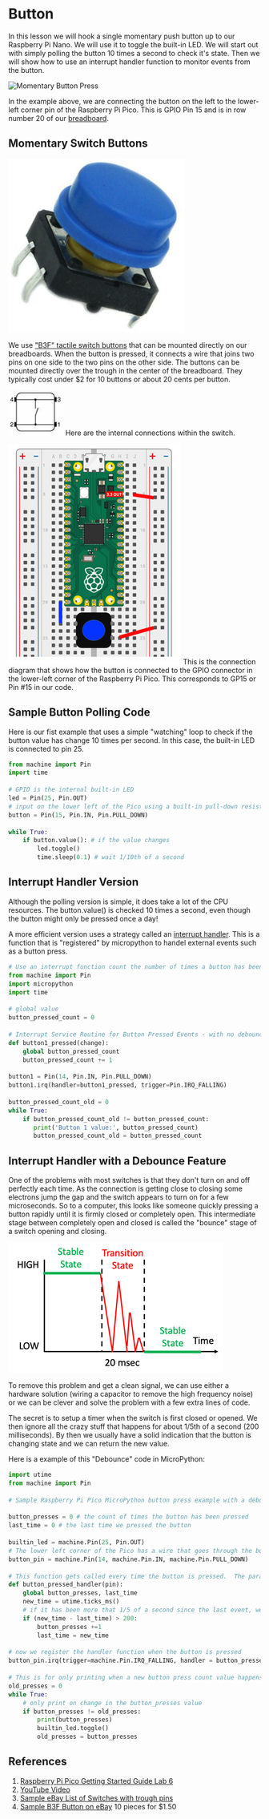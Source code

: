 # Button

In this lesson we will hook a single momentary push button up to our Raspberry Pi Nano.  We will use it to toggle the built-in LED.  We will start out with simply polling the button 10 times a second to check it's state.  Then we will show how to use an interrupt handler function to monitor events from the button.

![Momentary Button Press](../img/button-press.gif)

In the example above, we are connecting the button on the left to the lower-left corner pin of the Raspberry Pi Pico.  This is GPIO Pin 15 and is in row number 20 of our [breadboard](#02_breadboard).

## Momentary Switch Buttons

![Momentary Switch](../img/momentary-switch-button.png)

We use ["B3F" tactile switch buttons](getting-started/03-suggested-parts/#momentary-press-buttons) that can be mounted directly on our breadboards.  When the button is pressed, it connects a wire that joins two pins on one side to the two pins on the other side.  The buttons can be mounted directly over the trough in the center of the breadboard.  They typically cost under $2 for 10 buttons or about 20 cents per button.

![Momentary Switch Internal Connection Diagram](../img/button-connection-digram.png)
Here are the internal connections within the switch.

![Momentary Switch External Connection Diagram](../img/button-connections.png)
This is the connection diagram that shows how the button is connected to the GPIO connector in the lower-left corner of the Raspberry Pi Pico.  This corresponds to GP15 or Pin #15 in our code.

## Sample Button Polling Code
Here is our fist example that uses a simple "watching" loop to check if the button value has change 10 times per second.  In this case, the built-in LED is connected to pin 25.

```py
from machine import Pin
import time

# GPIO is the internal built-in LED
led = Pin(25, Pin.OUT)
# input on the lower left of the Pico using a built-in pull-down resistor to keep the value from floating
button = Pin(15, Pin.IN, Pin.PULL_DOWN) 

while True:
    if button.value(): # if the value changes
	    led.toggle()
        time.sleep(0.1) # wait 1/10th of a second
```

## Interrupt Handler Version

Although the polling version is simple, it does take a lot of the CPU resources.  The button.value() is checked 10 times a second, even though the button might only be pressed once a day!

A more efficient version uses a strategy called an [interrupt handler](../advanced-labs/02-interrupt-handlers).  This is a function that is "registered" by micropython to handel external events such as a button press.

```py
# Use an interrupt function count the number of times a button has been pressed
from machine import Pin
import micropython
import time

# global value
button_pressed_count = 0

# Interrupt Service Routine for Button Pressed Events - with no debounce
def button1_pressed(change):
    global button_pressed_count
    button_pressed_count += 1

button1 = Pin(14, Pin.IN, Pin.PULL_DOWN)
button1.irq(handler=button1_pressed, trigger=Pin.IRQ_FALLING)

button_pressed_count_old = 0
while True:
    if button_pressed_count_old != button_pressed_count:
       print('Button 1 value:', button_pressed_count)
       button_pressed_count_old = button_pressed_count
```

## Interrupt Handler with a Debounce Feature

One of the problems with most switches is that they don't turn on and off perfectly each time.  As the connection is getting close to closing some electrons jump the gap and the switch appears to turn on for a few microseconds.  So to a computer, this looks like someone quickly pressing a button rapidly until it is firmly closed or completely open.  This intermediate stage between completely open and closed is called the "bounce" stage of a switch opening and closing.

![Debounce Transition](../img/debounce-transition.png)

To remove this problem and get a clean signal, we can use either a hardware solution (wiring a capacitor to remove the high frequency noise) or we can be clever and solve the problem with a few extra lines of code.

The secret is to setup a timer when the switch is first closed or opened.  We then ignore all the crazy stuff that happens for about 1/5th of a second (200 milliseconds).  By then we usually have a solid indication that the button is changing state and we can return the new value.

Here is a example of this "Debounce" code in MicroPython:

```py
import utime
from machine import Pin

# Sample Raspberry Pi Pico MicroPython button press example with a debounce delay value of 200ms in the interrupt handler

button_presses = 0 # the count of times the button has been pressed
last_time = 0 # the last time we pressed the button

builtin_led = machine.Pin(25, Pin.OUT)
# The lower left corner of the Pico has a wire that goes through the buttons upper left and the lower right goes to the 3.3 rail
button_pin = machine.Pin(14, machine.Pin.IN, machine.Pin.PULL_DOWN)

# This function gets called every time the button is pressed.  The parameter "pin" is not used.
def button_pressed_handler(pin):
    global button_presses, last_time
    new_time = utime.ticks_ms()
    # if it has been more that 1/5 of a second since the last event, we have a new event
    if (new_time - last_time) > 200: 
        button_presses +=1
        last_time = new_time

# now we register the handler function when the button is pressed
button_pin.irq(trigger=machine.Pin.IRQ_FALLING, handler = button_pressed_handler)

# This is for only printing when a new button press count value happens
old_presses = 0
while True:
    # only print on change in the button_presses value
    if button_presses != old_presses:
        print(button_presses)
        builtin_led.toggle()
        old_presses = button_presses
```

## References

1. [Raspberry Pi Pico Getting Started Guide Lab 6](https://projects.raspberrypi.org/en/projects/getting-started-with-the-pico/6)
1. [YouTube Video](https://www.youtube.com/watch?v=nPMU10mfFbs)
2. [Sample eBay List of Switches with trough pins](https://www.ebay.com/itm/381924159238)
3. [Sample B3F Button on eBay](https://www.ebay.com/itm/402898405046) 10 pieces for $1.50